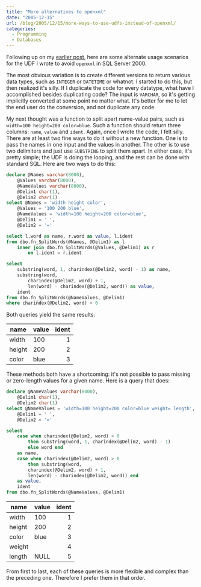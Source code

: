 ```yaml
---
title: "More alternatives to openxml"
date: "2005-12-15"
url: /blog/2005/12/15/more-ways-to-use-udfs-instead-of-openxml/
categories:
  - Programming
  - Databases
---
```

Following up on my [earlier post](/blog/2005/11/15/use-microsoft-sql-servers-openxml-sparingly/), here are some alternate usage scenarios for the UDF I wrote to avoid `openxml` in SQL Server 2000.

The most obvious variation is to create different versions to return various data types, such as `INTEGER` or `DATETIME` or whatnot. I started to do this, but then realized it's silly. If I duplicate the code for every datatype, what have I accomplished besides duplicating code? The input is `VARCHAR`, so it's getting implicitly converted at some point no matter what. It's better for me to let the end user do the conversion, and not duplicate any code.

My next thought was a function to split apart name-value pairs, such as `width=100 height=200 color=blue`. Such a function should return three columns: `name`, `value` and `ident`. Again, once I wrote the code, I felt silly. There are at least two fine ways to do it without a new function. One is to pass the names in one input and the values in another. The other is to use two delimiters and just use `SUBSTRING` to split them apart. In either case, it's pretty simple; the UDF is doing the looping, and the rest can be done with standard SQL. Here are two ways to do this:

```sql
declare @Names varchar(8000),
    @Values varchar(8000),
    @NameValues varchar(8000),
    @Delim1 char(1),
    @Delim2 char(1)
select @Names = 'width height color',
    @Values = '100 200 blue',
    @NameValues = 'width=100 height=200 color=blue',
    @Delim1 = ' ',
    @Delim2 = '='

select l.word as name, r.word as value, l.ident
from dbo.fn_SplitWords(@Names, @Delim1) as l
    inner join dbo.fn_SplitWords(@Values, @Delim1) as r
        on l.ident = r.ident

select
    substring(word, 1, charindex(@Delim2, word) - 1) as name,
    substring(word,
        charindex(@Delim2, word) + 1,
        len(word) - charindex(@Delim2, word)) as value,
    ident
from dbo.fn_SplitWords(@NameValues, @Delim1)
where charindex(@Delim2, word) > 0
```

Both queries yield the same results:

| name   | value | ident |
|--------|-------|------:|
| width  | 100   |     1 |
| height | 200   |     2 |
| color  | blue  |     3 |

These methods both have a shortcoming: it's not possible to pass missing or zero-length values for a given name. Here is a query that does:

```sql
declare @NameValues varchar(8000),
    @Delim1 char(1),
    @Delim2 char(1)
select @NameValues = 'width=100 height=200 color=blue weight= length',
    @Delim1 = ' ',
    @Delim2 = '='

select
    case when charindex(@Delim2, word) > 0
        then substring(word, 1, charindex(@Delim2, word) - 1)
        else word end
    as name,
    case when charindex(@Delim2, word) > 0
        then substring(word,
        charindex(@Delim2, word) + 1,
        len(word) - charindex(@Delim2, word)) end
    as value,
    ident
from dbo.fn_SplitWords(@NameValues, @Delim1)
```

| name   | value | ident |
|--------|-------|------:|
| width  | 100   |     1 |
| height | 200   |     2 |
| color  | blue  |     3 |
| weight |       |     4 |
| length | NULL  |     5 |

From first to last, each of these queries is more flexible and complex than the preceding one. Therefore I prefer them in that order.
